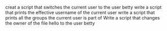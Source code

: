 creat a script that switches the current user to the user betty
write a script that prints the effective username of the current user
write a script that prints all the groups the current user is part of
Write a script that changes the owner of the file hello to the user betty
